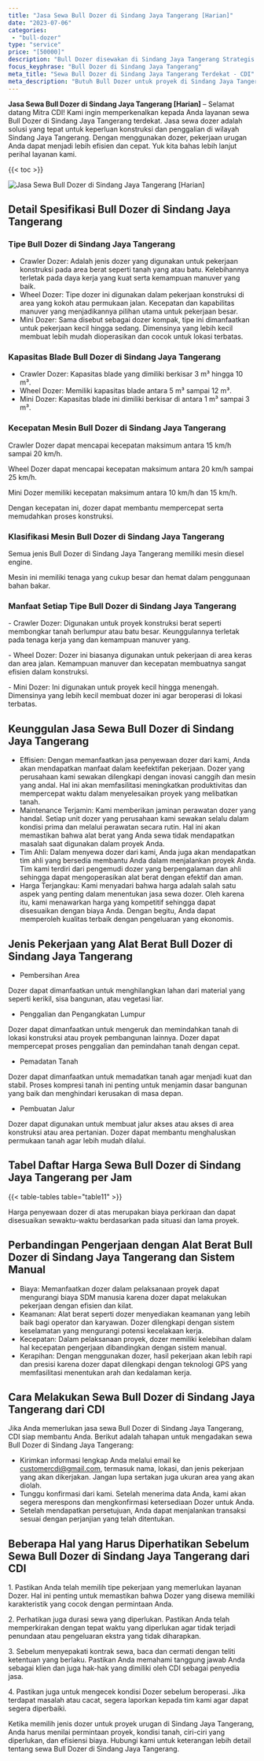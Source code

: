 ```yaml
---
title: "Jasa Sewa Bull Dozer di Sindang Jaya Tangerang [Harian]"
date: "2023-07-06"
categories:
 - "bull-dozer"
type: "service"
price: "[50000]"
description: "Bull Dozer disewakan di Sindang Jaya Tangerang Strategis. Bull Dozer ini menjadi solusi utama dalam proyek pembangunan sebagai peralatan konstruksi handal dan efisien. Dapatkan informasi lengkap dengan menghubungi kami."
focus_keyphrase: "Bull Dozer di Sindang Jaya Tangerang"
meta_title: "Sewa Bull Dozer di Sindang Jaya Tangerang Terdekat - CDI"
meta_description: "Butuh Bull Dozer untuk proyek di Sindang Jaya Tangerang? Kami adalah solusi tepat dengan penawaran terbaik. Segera hubungi kami."
---
```


**Jasa Sewa Bull Dozer di Sindang Jaya Tangerang [Harian]** – Selamat datang Mitra CDI! Kami ingin memperkenalkan kepada Anda layanan sewa Bull Dozer di Sindang Jaya Tangerang terdekat. Jasa sewa dozer adalah solusi yang tepat untuk keperluan konstruksi dan penggalian di wilayah Sindang Jaya Tangerang. Dengan menggunakan dozer, pekerjaan urugan Anda dapat menjadi lebih efisien dan cepat. Yuk kita bahas lebih lanjut perihal layanan kami.

{{< toc >}}

![Jasa Sewa Bull Dozer di Sindang Jaya Tangerang [Harian]](/images/bull-dozer/bull-dozer-29.jpg)

## Detail Spesifikasi Bull Dozer di Sindang Jaya Tangerang

### Tipe Bull Dozer di Sindang Jaya Tangerang

*   Crawler Dozer: Adalah jenis dozer yang digunakan untuk pekerjaan konstruksi pada area berat seperti tanah yang atau batu. Kelebihannya terletak pada daya kerja yang kuat serta kemampuan manuver yang baik.
*   Wheel Dozer: Tipe dozer ini digunakan dalam pekerjaan konstruksi di area yang kokoh atau permukaan jalan. Kecepatan dan kapabilitas manuver yang menjadikannya pilihan utama untuk pekerjaan besar.
*   Mini Dozer: Sama disebut sebagai dozer kompak, tipe ini dimanfaatkan untuk pekerjaan kecil hingga sedang. Dimensinya yang lebih kecil membuat lebih mudah dioperasikan dan cocok untuk lokasi terbatas.

### Kapasitas Blade Bull Dozer di Sindang Jaya Tangerang

*   Crawler Dozer: Kapasitas blade yang dimiliki berkisar 3 m³ hingga 10 m³.
*   Wheel Dozer: Memiliki kapasitas blade antara 5 m³ sampai 12 m³.
*   Mini Dozer: Kapasitas blade ini dimiliki berkisar di antara 1 m³ sampai 3 m³.

### Kecepatan Mesin Bull Dozer di Sindang Jaya Tangerang

Crawler Dozer dapat mencapai kecepatan maksimum antara 15 km/h sampai 20 km/h.

Wheel Dozer dapat mencapai kecepatan maksimum antara 20 km/h sampai 25 km/h.

Mini Dozer memiliki kecepatan maksimum antara 10 km/h dan 15 km/h.

Dengan kecepatan ini, dozer dapat membantu mempercepat serta memudahkan proses konstruksi.

### Klasifikasi Mesin Bull Dozer di Sindang Jaya Tangerang

Semua jenis Bull Dozer di Sindang Jaya Tangerang memiliki mesin diesel engine.

Mesin ini memiliki tenaga yang cukup besar dan hemat dalam penggunaan bahan bakar.

### Manfaat Setiap Tipe Bull Dozer di Sindang Jaya Tangerang

\- Crawler Dozer: Digunakan untuk proyek konstruksi berat seperti membongkar tanah berlumpur atau batu besar. Keunggulannya terletak pada tenaga kerja yang dan kemampuan manuver yang.

\- Wheel Dozer: Dozer ini biasanya digunakan untuk pekerjaan di area keras dan area jalan. Kemampuan manuver dan kecepatan membuatnya sangat efisien dalam konstruksi.

\- Mini Dozer: Ini digunakan untuk proyek kecil hingga menengah. Dimensinya yang lebih kecil membuat dozer ini agar beroperasi di lokasi terbatas.

## Keunggulan Jasa Sewa Bull Dozer di Sindang Jaya Tangerang

*   Effisien: Dengan memanfaatkan jasa penyewaan dozer dari kami, Anda akan mendapatkan manfaat dalam keefektifan pekerjaan. Dozer yang perusahaan kami sewakan dilengkapi dengan inovasi canggih dan mesin yang andal. Hal ini akan memfasilitasi meningkatkan produktivitas dan mempercepat waktu dalam menyelesaikan proyek yang melibatkan tanah.
*   Maintenance Terjamin: Kami memberikan jaminan perawatan dozer yang handal. Setiap unit dozer yang perusahaan kami sewakan selalu dalam kondisi prima dan melalui perawatan secara rutin. Hal ini akan memastikan bahwa alat berat yang Anda sewa tidak mendapatkan masalah saat digunakan dalam proyek Anda.
*   Tim Ahli: Dalam menyewa dozer dari kami, Anda juga akan mendapatkan tim ahli yang bersedia membantu Anda dalam menjalankan proyek Anda. Tim kami terdiri dari pengemudi dozer yang berpengalaman dan ahli sehingga dapat mengoperasikan alat berat dengan efektif dan aman.
*   Harga Terjangkau: Kami menyadari bahwa harga adalah salah satu aspek yang penting dalam menentukan jasa sewa dozer. Oleh karena itu, kami menawarkan harga yang kompetitif sehingga dapat disesuaikan dengan biaya Anda. Dengan begitu, Anda dapat memperoleh kualitas terbaik dengan pengeluaran yang ekonomis.

## Jenis Pekerjaan yang Alat Berat Bull Dozer di Sindang Jaya Tangerang

*   Pembersihan Area

Dozer dapat dimanfaatkan untuk menghilangkan lahan dari material yang seperti kerikil, sisa bangunan, atau vegetasi liar.
*   Penggalian dan Pengangkatan Lumpur

Dozer dapat dimanfaatkan untuk mengeruk dan memindahkan tanah di lokasi konstruksi atau proyek pembangunan lainnya. Dozer dapat mempercepat proses penggalian dan pemindahan tanah dengan cepat.
*   Pemadatan Tanah

Dozer dapat dimanfaatkan untuk memadatkan tanah agar menjadi kuat dan stabil. Proses kompresi tanah ini penting untuk menjamin dasar bangunan yang baik dan menghindari kerusakan di masa depan.
*   Pembuatan Jalur

Dozer dapat digunakan untuk membuat jalur akses atau akses di area konstruksi atau area pertanian. Dozer dapat membantu menghaluskan permukaan tanah agar lebih mudah dilalui.

## Tabel Daftar Harga Sewa Bull Dozer di Sindang Jaya Tangerang per Jam

{{< table-tables table="table11" >}}

Harga penyewaan dozer di atas merupakan biaya perkiraan dan dapat disesuaikan sewaktu-waktu berdasarkan pada situasi dan lama proyek.

## Perbandingan Pengerjaan dengan Alat Berat Bull Dozer di Sindang Jaya Tangerang dan Sistem Manual

*   Biaya: Memanfaatkan dozer dalam pelaksanaan proyek dapat mengurangi biaya SDM manusia karena dozer dapat melakukan pekerjaan dengan efisien dan kilat.
*   Keamanan: Alat berat seperti dozer menyediakan keamanan yang lebih baik bagi operator dan karyawan. Dozer dilengkapi dengan sistem keselamatan yang mengurangi potensi kecelakaan kerja.
*   Kecepatan: Dalam pelaksanaan proyek, dozer memiliki kelebihan dalam hal kecepatan pengerjaan dibandingkan dengan sistem manual.
*   Kerapihan: Dengan menggunakan dozer, hasil pekerjaan akan lebih rapi dan presisi karena dozer dapat dilengkapi dengan teknologi GPS yang memfasilitasi menentukan arah dan kedalaman kerja.

## Cara Melakukan Sewa Bull Dozer di Sindang Jaya Tangerang dari CDI

Jika Anda memerlukan jasa sewa Bull Dozer di Sindang Jaya Tangerang, CDI siap membantu Anda. Berikut adalah tahapan untuk mengadakan sewa Bull Dozer di Sindang Jaya Tangerang:

*   Kirimkan informasi lengkap Anda melalui email ke customercdi@gmail.com, termasuk nama, lokasi, dan jenis pekerjaan yang akan dikerjakan. Jangan lupa sertakan juga ukuran area yang akan diolah.
*   Tunggu konfirmasi dari kami. Setelah menerima data Anda, kami akan segera merespons dan mengkonfirmasi ketersediaan Dozer untuk Anda.
*   Setelah mendapatkan persetujuan, Anda dapat menjalankan transaksi sesuai dengan perjanjian yang telah ditentukan.

## Beberapa Hal yang Harus Diperhatikan Sebelum Sewa Bull Dozer di Sindang Jaya Tangerang dari CDI

1\.  Pastikan Anda telah memilih tipe pekerjaan yang memerlukan layanan Dozer. Hal ini penting untuk memastikan bahwa Dozer yang disewa memiliki karakteristik yang cocok dengan permintaan Anda.

2\.  Perhatikan juga durasi sewa yang diperlukan. Pastikan Anda telah memperkirakan dengan tepat waktu yang diperlukan agar tidak terjadi penundaan atau pengeluaran ekstra yang tidak diharapkan.

3\.  Sebelum menyepakati kontrak sewa, baca dan cermati dengan teliti ketentuan yang berlaku. Pastikan Anda memahami tanggung jawab Anda sebagai klien dan juga hak-hak yang dimiliki oleh CDI sebagai penyedia jasa.

4\.  Pastikan juga untuk mengecek kondisi Dozer sebelum beroperasi. Jika terdapat masalah atau cacat, segera laporkan kepada tim kami agar dapat segera diperbaiki.

Ketika memilih jenis dozer untuk proyek urugan di Sindang Jaya Tangerang, Anda harus menilai permintaan proyek, kondisi tanah, ciri-ciri yang diperlukan, dan efisiensi biaya. Hubungi kami untuk keterangan lebih detail tentang sewa Bull Dozer di Sindang Jaya Tangerang.